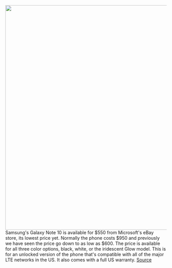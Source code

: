 <img src='https://cdn.vox-cdn.com/thumbor/FT_X0Xt7agN3Kvlsxq04KMRkUAg=/0x0:2040x1360/1200x800/filters:focal(857x517:1183x843)/cdn.vox-cdn.com/uploads/chorus_image/image/67620406/akrales_190827_3620_0018.0.jpg' width='700px' /><br/>
Samsung's Galaxy Note 10 is available for $550 from Microsoft's eBay store, its lowest price yet. Normally the phone costs $950 and previously we have seen the price go down to as low as $600. The price is available for all three color options, black, white, or the iridescent  Glow model. This is for an unlocked version of the phone that's compatible with all of the major LTE networks in the US. It also comes with a full US warranty.
<a href='https://www.theverge.com/good-deals/2020/10/12/21513232/samsung-galaxy-note-10-unlocked-phone-ebay-discount-deal'> Source <a/>